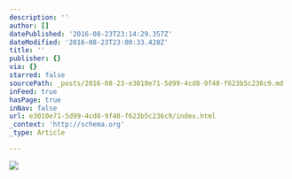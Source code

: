 ```yaml
---
description: ''
author: []
datePublished: '2016-08-23T23:14:29.357Z'
dateModified: '2016-08-23T23:00:33.428Z'
title: ''
publisher: {}
via: {}
starred: false
sourcePath: _posts/2016-08-23-e3010e71-5d99-4cd8-9f48-f623b5c236c9.md
inFeed: true
hasPage: true
inNav: false
url: e3010e71-5d99-4cd8-9f48-f623b5c236c9/index.html
_context: 'http://schema.org'
_type: Article

---
```

![](https://the-grid-user-content.s3-us-west-2.amazonaws.com/afa855b4-1f8c-41c5-be34-f692a156ddb6.jpg)